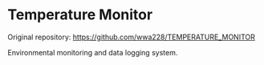 # Temperature Monitor

Original repository: https://github.com/wwa228/TEMPERATURE_MONITOR

Environmental monitoring and data logging system.
